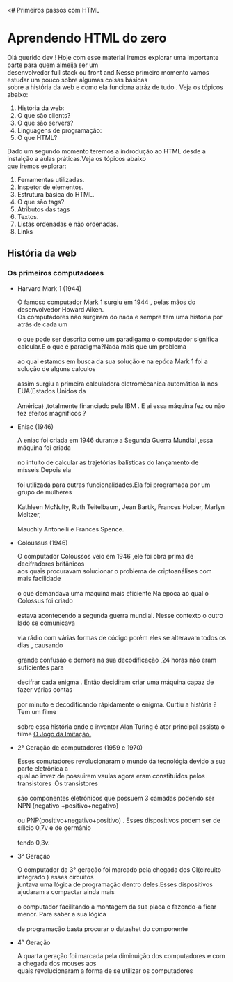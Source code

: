 <# Primeiros passos com HTML

<html>
<head>
 <h1>Aprendendo HTML do zero</h1>
</head>
<body>
  
  <p>Olá querido dev ! Hoje com esse material iremos explorar uma importante parte para quem almeija ser um <br>
   desenvolvedor full stack ou front and.Nesse primeiro momento vamos estudar um pouco sobre algumas coisas básicas</br>
   sobre a história da web e como ela funciona atráz de tudo . Veja os tópicos abaixo:</p>
  <ol>
    <li>História da web: </li>
    <li>O que são clients?</li>
    <li>O que são servers?</li>
    <li>Linguagens de programação:</li> 
    <li>O que HTML?</li>
  </ol>  
  
  <p>Dado um segundo momento teremos a indrodução ao HTML desde a instalção a aulas práticas.Veja os tópicos abaixo <br>
  que iremos explorar:</br></p>
  <ol>
    <li>Ferramentas utilizadas.</li>
    <li>Inspetor de elementos.</li>
    <li>Estrutura básica do HTML.</li>
    <li>O que são tags?</li>
    <li>Atributos das tags</li>
    <li>Textos.</li>
    <li>Listas ordenadas e não ordenadas.</li>
    <li>Links </li>
  </ol>
   <h2>História da web</h2>
   <h3>Os primeiros computadores</h3>
      <ul>
      <li>Harvard Mark 1 (1944)</li>
        <p> O famoso computador Mark 1 surgiu em 1944 , pelas mãos do desenvolvedor Howard Aiken.
        <br>Os computadores não surgiram do nada e sempre tem uma história por atrás de cada um </br>
        <br>o que pode ser descrito como um paradigama o computador significa calcular.E o que é paradigma?Nada mais que um problema</br>
        <br>ao qual estamos em busca da sua solução e na epóca Mark 1 foi a solução de alguns calculos </br>
        <br>assim surgiu a primeira calculadora eletromêcanica automática lá nos EUA(Estados Unidos da </br>
        <br>América) ,totalmente financiado pela IBM . E ai essa máquina fez ou não fez efeitos magnificos ?</br></p>
       <li>Eniac (1946)</li>
        <p>A eniac foi criada em 1946 durante a Segunda Guerra Mundial ,essa máquina foi criada</br>
        <br>no intuito de calcular as trajetórias balísticas do lançamento de mísseis.Depois ela</br> 
        <br>foi utilizada para outras funcionalidades.Ela foi programada por um grupo de mulheres</br>
        <br>Kathleen McNulty, Ruth Teitelbaum, Jean Bartik, Frances Holber, Marlyn Meltzer,</br>
        <br>Mauchly Antonelli e Frances Spence.</br></p>
       <li> Coloussus (1946) </li>
        <p>   O computador Coloussos veio em 1946 ,ele foi obra prima de decifradores britânicos
        <br>aos quais procuravam solucionar o problema de criptoanálises com mais facilidade </br> 
        <br>o que demandava uma maquina mais eficiente.Na epoca ao qual o Colossus foi criado </br>
        <br>estava acontecendo a segunda guerra mundial. Nesse contexto o outro lado se comunicava </br>
        <br>via rádio com várias formas de código porém eles se alteravam todos os dias , causando</br>
        <br>grande confusão e demora na sua decodificação ,24 horas não eram suficientes para </br>
        <br>decifrar cada enigma . Então decidiram criar uma máquina capaz de fazer várias contas</br>
        <br>por minuto e decodificando rápidamente o enigma. Curtiu a história ? Tem um filme </br>
        <br>sobre essa história onde o inventor Alan Turing é ator principal assista o filme <a href="https://youtu.be/YIkKbMcJL_4?si=766DNpoG1bbI_Ype" title="Trailer do filme">O Jogo
        da Imitação. </a></p>
       <li>2° Geração de computadores (1959 e 1970)</li>
        <p>Esses comutadores revolucionaram o mundo da tecnológia devido a sua parte eletrônica a
        <br>qual ao invez de possuirem vaulas agora eram constituidos pelos transistores .Os transistores</br>
        <br>são componentes eletrônicos que possuem 3 camadas podendo ser NPN (negativo +positivo+negativo)</br> 
        <br>ou PNP(positivo+negativo+positivo) . Esses dispositivos podem ser de sílicio 0,7v e de germânio</br>
        <br>tendo 0,3v. </br></p>
       <li>3° Geração</li>
        <p>O computador da 3° geração foi marcado pela chegada dos CI(circuito integrado ) esses circuitos 
        <br>juntava uma lógica de programação dentro deles.Esses dispositivos ajudaram a compactar ainda mais</br> 
        <br>o computador facilitando a montagem da sua placa e fazendo-a ficar menor. Para saber a sua lógica</br>
        <br>de programação basta procurar o datashet do componente</br></p>
        <li>4° Geração</li>
         <p>A quarta geração foi marcada pela diminuição dos computadores e com a chegada dos mouses aos 
         <br>quais revolucionaram a forma de se utilizar os computadores</br></p>
         
</ul>



</body>
</html>




